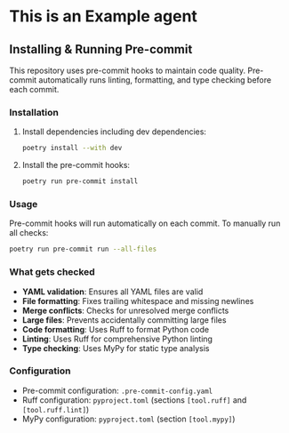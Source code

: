 # This is an Example agent

## Installing & Running Pre-commit

This repository uses pre-commit hooks to maintain code quality. Pre-commit automatically runs linting, formatting, and type checking before each commit.

### Installation

1. Install dependencies including dev dependencies:
   ```bash
   poetry install --with dev
   ```

2. Install the pre-commit hooks:
   ```bash
   poetry run pre-commit install
   ```

### Usage

Pre-commit hooks will run automatically on each commit. To manually run all checks:

```bash
poetry run pre-commit run --all-files
```

### What gets checked

- **YAML validation**: Ensures all YAML files are valid
- **File formatting**: Fixes trailing whitespace and missing newlines
- **Merge conflicts**: Checks for unresolved merge conflicts
- **Large files**: Prevents accidentally committing large files
- **Code formatting**: Uses Ruff to format Python code
- **Linting**: Uses Ruff for comprehensive Python linting
- **Type checking**: Uses MyPy for static type analysis

### Configuration

- Pre-commit configuration: `.pre-commit-config.yaml`
- Ruff configuration: `pyproject.toml` (sections `[tool.ruff]` and `[tool.ruff.lint]`)
- MyPy configuration: `pyproject.toml` (section `[tool.mypy]`)
